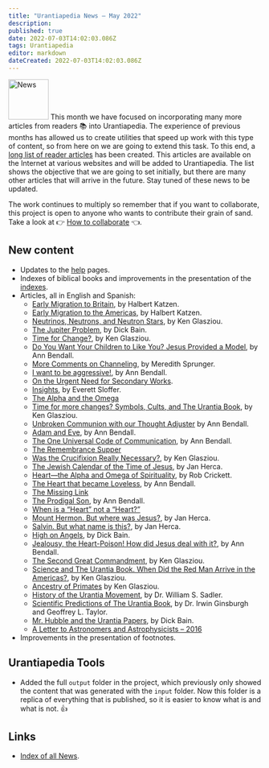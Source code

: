 ```yaml
---
title: "Urantiapedia News — May 2022"
description: 
published: true
date: 2022-07-03T14:02:03.086Z
tags: Urantiapedia
editor: markdown
dateCreated: 2022-07-03T14:02:03.086Z
---
```


<img src="/_assets/svg/icon-news.svg" alt="News" style="width: 80px;"> This month we have focused on incorporating many more articles from readers :books: into Urantiapedia. The experience of previous months has allowed us to create utilities that speed up work with this type of content, so from here on we are going to extend this task. To this end, a [long list of reader articles](/en/index/articles) has been created. This articles are available on the Internet at various websites and will be added to Urantiapedia. The list shows the objective that we are going to set initially, but there are many other articles that will arrive in the future. Stay tuned of these news to be updated.

The work continues to multiply so remember that if you want to collaborate, this project is open to anyone who wants to contribute their grain of sand. Take a look at :point_right: [How to collaborate](/en/help/start#how-to-collaborate) :point_left:.

## New content

- Updates to the [help](/en/help/start) pages.
- Indexes of biblical books and improvements in the presentation of the [indexes](/en/index/index).
- Articles, all in English and Spanish:
  - [Early Migration to Britain](/en/article/Halbert_Katzen/Early_migration_to_Britain), by Halbert Katzen.
  - [Early Migration to the Americas](/en/article/Halbert_Katzen/Early_migration_to_the_Americas), by Halbert Katzen.
  - [Neutrinos, Neutrons, and Neutron Stars](/en/article/Ken_Glasziou/Neutrinos_neutrons_and_neutron_stars), by Ken Glasziou.
  - [The Jupiter Problem](/en/article/Dick_Bain/The_Jupiter_problem), by Dick Bain.
  - [Time for Change?](/en/article/Ken_Glasziou/A_Time_for_Change), by Ken Glasziou.
  - [Do You Want Your Children to Like You? Jesus Provided a Model](/article/Ann_Bendall/Do_You_Want_Your_Children_to_Like_You), by Ann Bendall.
  - [More Comments on Channeling](/en/article/Meredith_Sprunger/Further_Comments_on_Channeling), by Meredith Sprunger.
  - [I want to be aggressive!](/article/Ann_Bendall/I_Want_to_be_Aggressive), by Ann Bendall.
  - [On the Urgent Need for Secondary Works](/en/article/On_the_Urgent_Need_for_Secondary_Works).
  - [Insights](/en/article/Everett_Sloffer/Insights), by Everett Sloffer.
  - [The Alpha and the Omega](/en/article/The_Alpha_and_the_Omega)
  - [Time for more changes? Symbols, Cults, and The Urantia Book](/en/article/Ken_Glasziou/Time_for_More_Change_Symbols_Cults), by Ken Glasziou.
  - [Unbroken Communion with our Thought Adjuster](/en/article/Ann_Bendall/Unbroken_Communion_with_our_Thought_Adjuster) by Ann Bendall.
  - [Adam and Eve](/en/article/Ann_Bendall/Adam_and_Eve), by Ann Bendall.
  - [The One Universal Code of Communication](/en/article/Ann_Bendall/Harmony_The_One_Universal_Code_of_Communication), by Ann Bendall.
  - [The Remembrance Supper](/en/article/The_Remembrance_Supper)
  - [Was the Crucifixion Really Necessary?](/en/article/Ken_Glasziou/Was_the_Crucifixion_Really_Necessary), by Ken Glasziou.
  - [The Jewish Calendar of the Time of Jesus](/en/article/Jan_Herca/The_Jewish_calendar_on_Jesus_times), by Jan Herca.
  - [Heart—the Alpha and Omega of Spirituality](/en/article/Rob_Crickett/Heart_Alpha_and_Omega_of_Spirituality), by Rob Crickett.
  - [The Heart that became Loveless](/en/article/Ann_Bendall/The_Heart_that_Became_Loveless), by Ann Bendall.
  - [The Missing Link](/en/article/The_Missing_Link)
  - [The Prodigal Son](/en/article/Ann_Bendall/The_Prodigal_Son), by Ann Bendall.
  - [When is a “Heart” not a “Heart?”](/article/When_is_a_Heart_not_a_Heart)
  - [Mount Hermon. But where was Jesus?](/en/article/Jan_Herca/Mount_Hermon_But_where_was_Jesus), by Jan Herca.
  - [Salvin. But what name is this?](/en/article/Jan_Herca/Salvin_But_what_name_is_this), by Jan Herca.
  - [High on Angels](/en/article/Dick_Bain/High_on_Angels), by Dick Bain.
  - [Jealousy, the Heart-Poison! How did Jesus deal with it?](/article/Ann_Bendall/Jealousy_the_Heart_Poison_How_did_Jesus_deal_with_it), by Ann Bendall.
  - [The Second Great Commandment](/en/article/Ken_Glasziou/The_Second_Great_Commandment), by Ken Glasziou.
  - [Science and The Urantia Book. When Did the Red Man Arrive in the Americas?](/en/article/Ken_Glasziou/When_Did_the_Red_Man_Arrive_in_the_Americas), by Ken Glasziou.
  - [Ancestry of Primates](/en/article/Ken_Glasziou/Primate_Ancestry) by Ken Glasziou.
  - [History of the Urantia Movement](/en/article/William_S_Sadler/A_History_of_the_Urantia_Movement), by Dr. William S. Sadler.
  - [Scientific Predictions of The Urantia Book](/en/article/Irwin_Ginsburgh/Scientific_Predictions_of_The_Urantia_Book), by Dr. Irwin Ginsburgh and Geoffrey L. Taylor.
  - [Mr. Hubble and the Urantia Papers](/en/article/Dick_Bain/Mr_Hubble_and_the_Urantia_Papers), by Dick Bain.
  - [A Letter to Astronomers and Astrophysicists – 2016](/en/article/A_Letter_to_Astronomers_and_Astrophysicists)
- Improvements in the presentation of footnotes.

## Urantiapedia Tools

- Added the full `output` folder in the project, which previously only showed the content that was generated with the `input` folder. Now this folder is a replica of everything that is published, so it is easier to know what is and what is not. :+1:

## Links

- [Index of all News](/en/news).